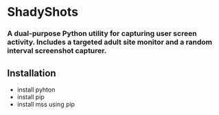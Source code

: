# ShadyShots

### A dual-purpose Python utility for capturing user screen activity. Includes a targeted adult site monitor and a random interval screenshot capturer.


## Installation

- install pyhton
- install pip
- install mss using pip